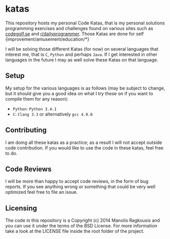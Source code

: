 katas
=====

This repository hosts my personal Code Katas, that is
my personal solutions programming exercises and challenges
found on various sites such as [codegolf.se](http://codegolf.stackexchange.com/)
and [r/dailyprogrammer](http://www.reddit.com/r/dailyprogrammer). Those Katas
are done for self {improvement/amusement/education/*}

I will be solving those different Katas (for now) on several languages that interest me,
that is `C`, `Python` and perhaps `Java`. If I get interested in other
languages in the future I may as well solve these Katas on that language.

Setup
--------

My setup for the various languages is as follows (may be subject to change,
but it should give you a good idea on what I try these on if you want to compile
them for any reason):
 * `Python`: `Python 3.4.1`
 * `C`: `Clang 3.3` or alternatively `gcc 4.9.0`

Contributing
------------

I am doing all these katas as a practice; as a result I will not accept 
outside code contribution. If you would like to use the code in these katas,
feel free to do.

Code Reviews
------------

I will be more than happy to accept code reviews, in the form of bug reports.
If you see anything wrong or something that could be very well optimized feel free
to file an issue.

Licensing
-----------

The code in this repository is a Copyright (c) 2014 Manolis Ragkousis and you can 
use it under the terms of the BSD License. For more information take a look at the 
LICENSE file inside the root folder of the project.
